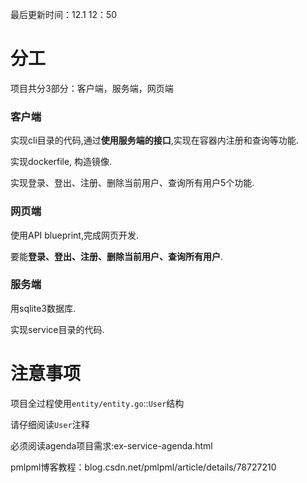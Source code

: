 最后更新时间：12.1 12：50


# 分工

项目共分3部分：客户端，服务端，网页端

### 客户端

实现cli目录的代码,通过**使用服务端的接口**,实现在容器内注册和查询等功能.

实现dockerfile, 构造镜像.

实现登录、登出、注册、删除当前用户、查询所有用户5个功能.

### 网页端

使用API blueprint,完成网页开发.

要能**登录、登出、注册、删除当前用户、查询所有用户**.

### 服务端

用sqlite3数据库.

实现service目录的代码.


# 注意事项

项目全过程使用`entity/entity.go`::`User`结构

请仔细阅读`User`注释

必须阅读agenda项目需求:ex-service-agenda.html

pmlpml博客教程：blog.csdn.net/pmlpml/article/details/78727210
